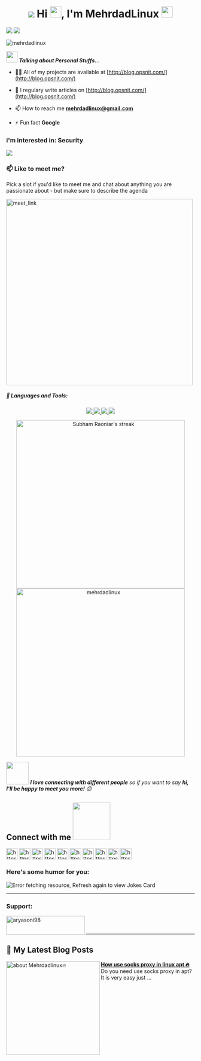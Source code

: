 <h1 align="center">
  <span>
    <img src="https://img.icons8.com/external-itim2101-blue-itim2101/64/000000/external-rocket-launch-space-and-galaxy-itim2101-blue-itim2101.png"/>
  </span>  Hi <img src="https://raw.githubusercontent.com/MartinHeinz/MartinHeinz/master/wave.gif" width="30px">, I'm MehrdadLinux <img src="https://emojis.slackmojis.com/emojis/images/1531849430/4246/blob-sunglasses.gif?1531849430" width="30"/></h1>
  <img src="https://user-images.githubusercontent.com/73097560/115834477-dbab4500-a447-11eb-908a-139a6edaec5c.gif">
        <img src="https://readme-typing-svg.herokuapp.com?color=%236FDA44&size=32&center=true&vCenter=true&width=600&height=50&lines=Hi+there+I'm+MehrdadLinux+%F0%9F%91%8B;Security+engineer;Software+Engineer;Problem+Solver;Freelancer;Open-Source+Enthusiast"/>
    </div>


<p align="left"> <img src="https://komarev.com/ghpvc/?username=mehrdadlinux" alt="mehrdadlinux" /> </p>

<img src="https://media.giphy.com/media/ObNTw8Uzwy6KQ/giphy.gif" width="30px">&nbsp;***Talking about Personal Stuffs...***

- 👨‍💻 All of my projects are available at [http://blog.opsnit.com/](http://blog.opsnit.com/)

- 📝 I regulary write articles on [http://blog.opsnit.com/](http://blog.opsnit.com/)

- 📫 How to reach me **mehrdadlinux@gmail.com**

- ⚡ Fun fact **Google**

### i'm interested in: Security  
<img src="https://user-images.githubusercontent.com/73097560/115834477-dbab4500-a447-11eb-908a-139a6edaec5c.gif">
<!-- ## 🚀 Languages and Tools: -->

### 📫 Like to meet me?

Pick a slot if you'd like to meet me and chat about anything you are passionate about - but make sure to describe the agenda

<a href="https://calendly.com/mehrdadlinux/30min" target="_blank"><img width="498" alt="meet_link" src="https://user-images.githubusercontent.com/15426564/144297439-f530f383-e73e-41e0-9914-a9b7d3f432e5.png"></a>


<h5>🚀 Languages and Tools:</h5>
<p align="center"> 
    <a href="https://developer.mozilla.org/en-US/docs/Web/JavaScript" target="_blank"> <img src="https://img.icons8.com/color/48/000000/javascript.png"/> </a> 
    <a href="https://www.python.org" target="_blank"> <img src="https://img.icons8.com/color/48/000000/python.png"/> </a> 
    <a href="https://docs.djangoproject.com" target="_blank"> <img src="https://img.icons8.com/color/48/000000/django.png"/> </a> 
    <a href="#" target="_blank"> <img src="https://img.icons8.com/color/48/000000/visual-studio-code-2019.png"/> </a>
</p>
<p align="center">
  <a href="https://github.com/mehrdadlinux">
<img title="🔥 Get streak stats for your profile at git.io/streak-stats" alt="Subham Raoniar's streak" src="https://github-readme-streak-stats.herokuapp.com/?user=mehrdadlinux&theme=black-ice&hide_border=true&stroke=0000&background=060A0CD0" width="450" /> 
</a> 
  <img  src="https://github-readme-stats.vercel.app/api?username=mehrdadlinux&show_icons=true" alt="mehrdadlinux"  width="450" />
</p>
<img src="https://media.giphy.com/media/LnQjpWaON8nhr21vNW/giphy.gif" width="60"> <em><b>I love connecting with different people</b> so if you want to say <b>hi, I'll be happy to meet you more!</b> 😊</em>
<p align="center">
  <h2> Connect with me <img src='https://raw.githubusercontent.com/ShahriarShafin/ShahriarShafin/main/Assets/handshake.gif' width="100px"> </h2>
<a href="https://codepen.io/mehrdadlinux" target="blank"><img align="center" src="https://cdn.jsdelivr.net/npm/simple-icons@3.0.1/icons/codepen.svg" alt="https://codepen.io/mehrdadlinux" height="30" width="30" /></a>
<a href="https://dev.to/mehrdadlinux" target="blank"><img align="center" src="https://cdn.jsdelivr.net/npm/simple-icons@3.0.1/icons/dev-dot-to.svg" alt="https://dev.to/mehrdadlinux" height="30" width="30" /></a>
<a href="https://twitter.com/mehrdadlinux" target="blank"><img align="center" src="https://cdn.jsdelivr.net/npm/simple-icons@3.0.1/icons/twitter.svg" alt="https://twitter.com/mehrdadlinux" height="30" width="30" /></a>
<a href="https://www.linkedin.com/in/mehrdadlinux" target="blank"><img align="center" src="https://cdn.jsdelivr.net/npm/simple-icons@3.0.1/icons/linkedin.svg" alt="https://www.linkedin.com/in/mehrdadlinux" height="30" width="30" /></a>
<a href="https://stackoverflow.com/users/3899568/mehrdadlinux" target="blank"><img align="center" src="https://cdn.jsdelivr.net/npm/simple-icons@3.0.1/icons/stackoverflow.svg" alt="https://stackoverflow.com/users/3899568/mehrdadlinux" height="30" width="30" /></a>
<a href="https://codesandbox.io/u/mehrdadlinux" target="blank"><img align="center" src="https://cdn.jsdelivr.net/npm/simple-icons@3.0.1/icons/codesandbox.svg" alt="https://codesandbox.io/u/mehrdadlinux" height="30" width="30" /></a>
<a href="https://www.kaggle.com/mehrdadlinux" target="blank"><img align="center" src="https://cdn.jsdelivr.net/npm/simple-icons@3.0.1/icons/kaggle.svg" alt="https://www.kaggle.com/mehrdadlinux" height="30" width="30" /></a>
<a href="https://www.facebook.com/mehrdadlinux" target="blank"><img align="center" src="https://cdn.jsdelivr.net/npm/simple-icons@3.0.1/icons/facebook.svg" alt="https://www.facebook.com/mehrdadlinux" height="30" width="30" /></a>
<a href="https://www.instagram.com/mehrdadlinux/" target="blank"><img align="center" src="https://cdn.jsdelivr.net/npm/simple-icons@3.0.1/icons/instagram.svg" alt="https://www.instagram.com/mehrdadlinux/" height="30" width="30" /></a>
<a href="https://www.youtube.com/c/mehrdadlinux" target="blank"><img align="center" src="https://cdn.jsdelivr.net/npm/simple-icons@3.0.1/icons/youtube.svg" alt="https://www.youtube.com/mehrdadlinux" height="30" width="30" /></a>
</p>

### Here's some humor for you:
<img src="https://readme-jokes.vercel.app/api" alt="Error fetching resource, Refresh again to view Jokes Card" />

---

<h3 align="left">Support:</h3>

<p><a href="https://www.buymeacoffee.com/mehrdadlinx"> <img align="left" src="https://cdn.buymeacoffee.com/buttons/v2/default-yellow.png" height="50" width="210" alt="aryasoni98" /></a></p><br><br>

---
## 📰 My Latest Blog Posts

<!-- HASHNODE_BLOG:START -->
<p align="left">
<a href="http://blog.opsnit.com/about.html" title="about Mehrdadlinux 🔥"><img src="http://blog.opsnit.com/portrait.jpg" alt="about Mehrdadlinux🔥" width="250px" align="left" /></a>
<a href="http://blog.opsnit.com/linux/2021/01/09/1.html" title="How use socks proxy in linux apt 🔥"><strong>How use socks proxy in linux apt 🔥</strong></a>
<br/> Do you need use socks proxy in apt?  It is very easy just ...
